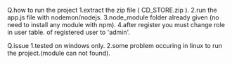 Q.how to run the project
  1.extract the zip file ( CD_STORE.zip ). 
  2.run the app.js file with nodemon/nodejs.
  3.node_module folder already given (no need to install any module with npm).
  4.after register you must change role in user table.
   of registered user to 'admin'.
  
Q.issue
  1.tested on windows only.
  2.some problem occuring in linux to run the project.(module can not found).
  

